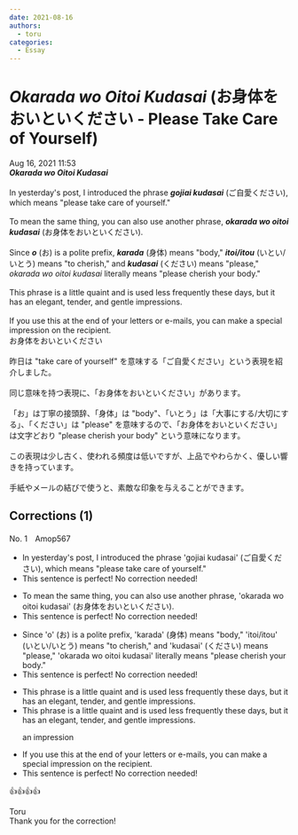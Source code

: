```yaml
---
date: 2021-08-16
authors:
  - toru
categories:
  - Essay
---
```


<h1 id="subject_show"><strong><em>Okarada wo Oitoi Kudasai</strong></em> (お身体をおいといください - Please Take Care of Yourself)</h1>
<div class="date">Aug 16, 2021 11:53</div>
<div id="post"><div id="body_show_ori">
<strong><em>Okarada wo Oitoi Kudasai</strong></em><br/><br/>In yesterday's post, I introduced the phrase <strong><em>gojiai kudasai</em></strong> (ご自愛ください), which means "please take care of yourself."<br/><br/>To mean the same thing, you can also use another phrase, <strong><em>okarada wo oitoi kudasai</em></strong> (お身体をおいといください).<br/><br/>Since <strong><em>o</em></strong> (お) is a polite prefix, <strong><em>karada</em></strong> (身体) means "body," <strong><em>itoi/itou</em></strong> (いとい/いとう) means "to cherish," and <strong><em>kudasai</em></strong> (ください) means "please," <em>okarada wo oitoi kudasai</em> literally means "please cherish your body."<br/><br/>This phrase is a little quaint and is used less frequently these days, but it has an elegant, tender, and gentle impressions.<br/><br/>If you use this at the end of your letters or e-mails, you can make a special impression on the recipient.
</div></div>

<!-- more -->

<div id="post_ja"><div id="body_show_mo">
お身体をおいといください<br/><br/>昨日は "take care of yourself" を意味する「ご自愛ください」という表現を紹介しました。<br/><br/>同じ意味を持つ表現に、「お身体をおいといください」があります。<br/><br/>「お」は丁寧の接頭辞、「身体」は "body"、「いとう」は「大事にする/大切にする」、「ください」は "please" を意味するので、「お身体をおいといください」は文字どおり "please cherish your body" という意味になります。<br/><br/>この表現は少し古く、使われる頻度は低いですが、上品でやわらかく、優しい響きを持っています。<br/><br/>手紙やメールの結びで使うと、素敵な印象を与えることができます。
</div></div>

## Corrections (1)
<div id="block"><div class="first_name"> No. 1　<span class="just_name">Amop567</span></div><div id="block2">
<ul class="correction_field">
<li class="incorrect">In yesterday's post, I introduced the phrase 'gojiai kudasai' (ご自愛ください), which means "please take care of yourself."</li>
<li class="corrected perfect">This sentence is perfect! No correction needed!</li>
</ul>
<ul class="correction_field">
<li class="incorrect">To mean the same thing, you can also use another phrase, 'okarada wo oitoi kudasai' (お身体をおいといください).</li>
<li class="corrected perfect">This sentence is perfect! No correction needed!</li>
</ul>
<ul class="correction_field">
<li class="incorrect">Since 'o' (お) is a polite prefix, 'karada' (身体) means "body," 'itoi/itou' (いとい/いとう) means "to cherish," and 'kudasai' (ください) means "please," 'okarada wo oitoi kudasai' literally means "please cherish your body."</li>
<li class="corrected perfect">This sentence is perfect! No correction needed!</li>
</ul>
<ul class="correction_field">
<li class="incorrect">This phrase is a little quaint and is used less frequently these days, but it has an elegant, tender, and gentle impressions.</li>
<li class="corrected correct">
This phrase is a little quaint and is used less frequently these days, but it has an elegant, tender, and gentle impression<span class="sline"><span class="f_red">s</span></span>.
<p class="correction_comment">an impression</p>
</li>
</ul>
<ul class="correction_field">
<li class="incorrect">If you use this at the end of your letters or e-mails, you can make a special impression on the recipient.</li>
<li class="corrected perfect">This sentence is perfect! No correction needed!</li>
</ul>
<p class="comment_small">
 👍👍👍👍
</p>

</div><div class="name"><span class="just_name">Toru</span><br>
Thank you for the correction!
</div>
</div>
